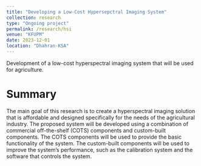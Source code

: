 ```yaml
---
title: "Developing a Low-Cost Hypersepctral Imaging System"
collection: research
type: "Ongoing project"
permalink: /research/hsi
venue: "KFUPM"
date: 2023-12-01
location: "Dhahran-KSA"
---
```


Development of a low-cost hyperspectral imaging system that will be used for agriculture.

Summary
========
The main goal of this research is to create a hyperspectral imaging solution that is affordable and designed specifically for the needs of the agricultural industry. The proposed system will be developed using a combination of commercial off-the-shelf (COTS) components and custom-built components. The COTS components will be used to provide the basic functionality of the system. The custom-built components will be used to improve the system’s performance, such as the calibration system and the software that controls the system.
